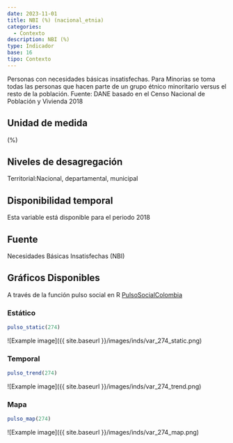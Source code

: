 ```yaml
---
date: 2023-11-01
title: NBI (%) (nacional_etnia)
categories:
  - Contexto
description: NBI (%)
type: Indicador
base: 16
tipo: Contexto
--- 
```


Personas con necesidades básicas insatisfechas. Para Minorias se toma todas las personas que hacen parte de un grupo étnico minoritario versus el resto de la población.
Fuente: DANE basado en el Censo Nacional de Población y Vivienda 2018

## Unidad de medida
(%)

## Niveles de desagregación
Territorial:Nacional, departamental, municipal

## Disponibilidad temporal
Esta variable está disponible para el periodo 2018

## Fuente
Necesidades Básicas Insatisfechas (NBI)

## Gráficos Disponibles

A través de la función pulso social en R [PulsoSocialColombia](https://github.com/pulsosocialcolombia/PulsoSocialColombia)

### Estático

``` R
pulso_static(274)
```

![Example image]({{ site.baseurl }}/images/inds/var_274_static.png)

### Temporal

``` R
pulso_trend(274)
```

![Example image]({{ site.baseurl }}/images/inds/var_274_trend.png)

### Mapa

``` R
pulso_map(274)
```

![Example image]({{ site.baseurl }}/images/inds/var_274_map.png)